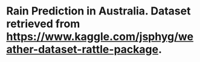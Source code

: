 # Rain Prediction in Australia. Dataset retrieved from https://www.kaggle.com/jsphyg/weather-dataset-rattle-package. 
